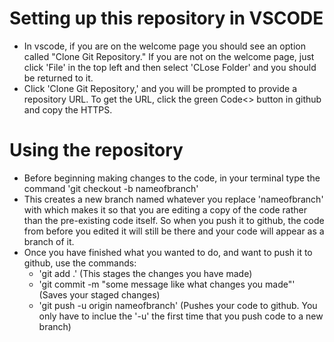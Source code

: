 # Setting up this repository in VSCODE
- In vscode, if you are on the welcome page you should see an option called "Clone Git Repository." If you are not on the welcome page, just click 'File' in the top left and then select 'CLose Folder' and you should be returned to it.
- Click 'Clone Git Repository,' and you will be prompted to provide a repository URL. To get the URL, click the green Code<> button in github and copy the HTTPS.

# Using the repository
- Before beginning making changes to the code, in your terminal type the command 'git checkout -b nameofbranch'
- This creates a new branch named whatever you replace 'nameofbranch' with which makes it so that you are editing a copy of the code rather than the pre-existing code itself. So when you push it to github, the code from before you edited it will still be there and your code will appear as a branch of it.
- Once you have finished what you wanted to do, and want to push it to github, use the commands:
  - 'git add .' (This stages the changes you have made)
  - 'git commit -m "some message like what changes you made"' (Saves your staged changes)
  - 'git push -u origin nameofbranch' (Pushes your code to github. You only have to inclue the '-u' the first time that you push code to a new branch)

